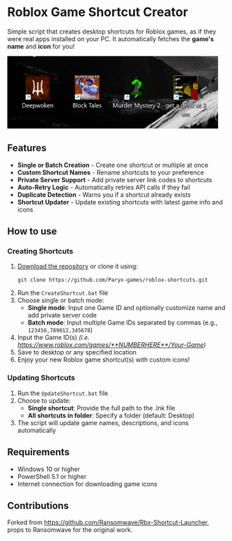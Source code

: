 # Roblox Game Shortcut Creator

Simple script that creates desktop shortcuts for Roblox games, as if they were real apps installed on your PC. It automatically fetches the **game's name** and **icon** for you!

![Screenshot 1](./assets/screenshot1.png)

## Features

- **Single or Batch Creation** - Create one shortcut or multiple at once
- **Custom Shortcut Names** - Rename shortcuts to your preference
- **Private Server Support** - Add private server link codes to shortcuts
- **Auto-Retry Logic** - Automatically retries API calls if they fail
- **Duplicate Detection** - Warns you if a shortcut already exists
- **Shortcut Updater** - Update existing shortcuts with latest game info and icons

## How to use

### Creating Shortcuts

1. [Download the repository](https://github.com/Paryx-games/roblox-shortcuts/releases/download/v1.1.0/roblox-shortcuts.zip) or clone it using:
   ```
   git clone https://github.com/Paryx-games/roblox-shortcuts.git
   ```
2. Run the `CreateShortcut.bat` file
3. Choose single or batch mode:
   - **Single mode**: Input one Game ID and optionally customize name and add private server code
   - **Batch mode**: Input multiple Game IDs separated by commas (e.g., `123456,789012,345678`)
4. Input the Game ID(s) _(i.e. https://www.roblox.com/games/**NUMBERHERE**/Your-Game)_
5. Save to desktop or any specified location
6. Enjoy your new Roblox game shortcut(s) with custom icons!

### Updating Shortcuts

1. Run the `UpdateShortcut.bat` file
2. Choose to update:
   - **Single shortcut**: Provide the full path to the .lnk file
   - **All shortcuts in folder**: Specify a folder (default: Desktop)
3. The script will update game names, descriptions, and icons automatically

## Requirements

- Windows 10 or higher
- PowerShell 5.1 or higher
- Internet connection for downloading game icons

## Contributions

Forked from https://github.com/Ransomwave/Rbx-Shortcut-Launcher, props to Ransomwave for the original work.